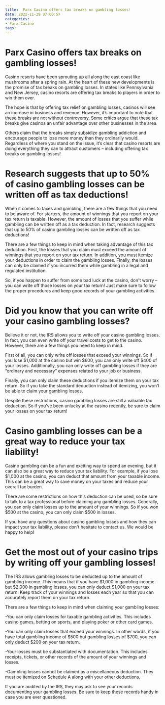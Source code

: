 ```yaml
---
title:  Parx Casino offers tax breaks on gambling losses!
date: 2022-11-29 07:00:57
categories:
- Parx Casino
tags:
---
```



#   Parx Casino offers tax breaks on gambling losses!

Casino resorts have been sprouting up all along the east coast like mushrooms after a spring rain. At the heart of these new developments is the promise of tax breaks on gambling losses. In states like Pennsylvania and New Jersey, casino resorts are offering tax breaks to players in order to win them over.

The hope is that by offering tax relief on gambling losses, casinos will see an increase in business and revenue. However, it’s important to note that these breaks are not without controversy. Some critics argue that these tax breaks give casinos an unfair advantage over other businesses in the area.

Others claim that the breaks simply subsidize gambling addiction and encourage people to lose more money than they ordinarily would. Regardless of where you stand on the issue, it’s clear that casino resorts are doing everything they can to attract customers – including offering tax breaks on gambling losses!

#  Research suggests that up to 50% of casino gambling losses can be written off as tax deductions!

When it comes to taxes and gambling, there are a few things that you need to be aware of. For starters, the amount of winnings that you report on your tax return is taxable. However, the amount of losses that you suffer while gambling can be written off as a tax deduction. In fact, research suggests that up to 50% of casino gambling losses can be written off as tax deductions!

There are a few things to keep in mind when taking advantage of this tax deduction. First, the losses that you claim must exceed the amount of winnings that you report on your tax return. In addition, you must itemize your deductions in order to claim the gambling losses. Finally, the losses can only be claimed if you incurred them while gambling in a legal and regulated institution.

So, if you happen to suffer from some bad luck at the casino, don't worry – you can write off those losses on your tax return! Just make sure to follow the proper procedures and keep good records of your gambling activities.

#  Did you know that you can write off your casino gambling losses?

 Believe it or not, the IRS allows you to write off your casino gambling losses. In fact, you can even write off your travel costs to get to the casino. However, there are a few things you need to keep in mind.

First of all, you can only write off losses that exceed your winnings. So if you lose $1,000 at the casino but win $600, you can only write off $400 of your losses. Additionally, you can only write off gambling losses if they are “ordinary and necessary” expenses related to your job or business.

Finally, you can only claim these deductions if you itemize them on your tax return. So if you take the standard deduction instead of itemizing, you won’t be able to claim your gambling losses.

Despite these restrictions, casino gambling losses are still a valuable tax deduction. So if you’ve been unlucky at the casino recently, be sure to claim your losses on your tax return!

#  Casino gambling losses can be a great way to reduce your tax liability!

Casino gambling can be a fun and exciting way to spend an evening, but it can also be a great way to reduce your tax liability. For example, if you lose $1,000 at the casino, you can deduct that amount from your taxable income. This can be a great way to save money on your taxes and reduce your overall tax burden.

There are some restrictions on how this deduction can be used, so be sure to talk to a tax professional before claiming any gambling losses. Generally, you can only claim losses up to the amount of your winnings. So if you won $500 at the casino, you can only claim $500 in losses.

If you have any questions about casino gambling losses and how they can impact your tax liability, please don't hesitate to contact us. We would be happy to help!

#  Get the most out of your casino trips by writing off your gambling losses!

The IRS allows gambling losses to be deducted up to the amount of gambling income. This means that if you have $1,000 in gambling income but $2,000 in gambling losses, you can only deduct $1,000 on your tax return. Keep track of your winnings and losses each year so that you can accurately report them on your tax return.

There are a few things to keep in mind when claiming your gambling losses:

-You can only claim losses for taxable gambling activities. This includes casino games, betting on sports, and playing poker or other card games.

-You can only claim losses that exceed your winnings. In other words, if you have total gambling income of $500 but gambling losses of $700, you can only deduct $200 on your tax return.

-Your losses must be substantiated with documentation. This includes receipts, tickets, or other records of the amount of your winnings and losses.

-Gambling losses cannot be claimed as a miscellaneous deduction. They must be itemized on Schedule A along with your other deductions.

If you are audited by the IRS, they may ask to see your records documenting your gambling losses. Be sure to keep these records handy in case you are ever questioned.